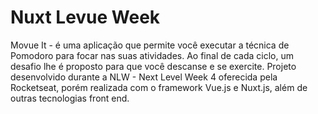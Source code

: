 # Nuxt Levue Week
 Movue It - é uma aplicação que permite você executar a técnica de Pomodoro para focar nas suas atividades. Ao final de cada ciclo, um desafio lhe é proposto para que você descanse e se exercite.  Projeto desenvolvido durante a NLW - Next Level Week 4 oferecida pela Rocketseat, porém realizada com o framework Vue.js e Nuxt.js, além de outras tecnologias front end.

